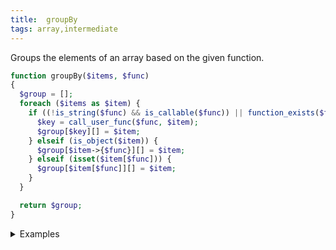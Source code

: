 ```yaml
---
title:  groupBy
tags: array,intermediate
---
```

Groups the elements of an array based on the given function.

```php
function groupBy($items, $func)
{
  $group = [];
  foreach ($items as $item) {
    if ((!is_string($func) && is_callable($func)) || function_exists($func)) {
      $key = call_user_func($func, $item);
      $group[$key][] = $item;
    } elseif (is_object($item)) {
      $group[$item->{$func}][] = $item;
    } elseif (isset($item[$func])) {
      $group[$item[$func]][] = $item;
    }
  }

  return $group;
}
```

<details>
<summary>Examples</summary>

```php
groupBy(['one', 'two', 'three'], 'strlen'); // [3 => ['one', 'two'], 5 => ['three']]
```

</details>
